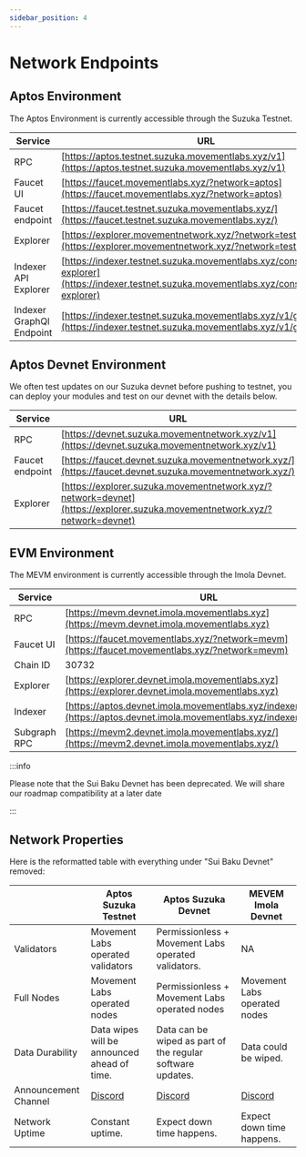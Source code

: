 ```yaml
---
sidebar_position: 4
---
```


# Network Endpoints

## Aptos Environment

The Aptos Environment is currently accessible through the Suzuka Testnet. 

| Service          | URL                                                                    |
|------------------|------------------------------------------------------------------------|
| RPC              | [https://aptos.testnet.suzuka.movementlabs.xyz/v1](https://aptos.testnet.suzuka.movementlabs.xyz/v1)     |
| Faucet UI        | [https://faucet.movementlabs.xyz/?network=aptos](https://faucet.movementlabs.xyz/?network=aptos)         |
| Faucet endpoint  | [https://faucet.testnet.suzuka.movementlabs.xyz/](https://faucet.testnet.suzuka.movementlabs.xyz/)     |
| Explorer         | [https://explorer.movementnetwork.xyz/?network=testnet](https://explorer.movementnetwork.xyz/?network=testnet) |
| Indexer API Explorer              | [https://indexer.testnet.suzuka.movementlabs.xyz/console/api/api-explorer](https://indexer.testnet.suzuka.movementlabs.xyz/console/api/api-explorer)     |
| Indexer GraphQl Endpoint        | [https://indexer.testnet.suzuka.movementlabs.xyz/v1/graphql](https://indexer.testnet.suzuka.movementlabs.xyz/v1/graphql)         |

## Aptos Devnet Environment

We often test updates on our Suzuka devnet before pushing to testnet, you can deploy your modules and test on our devnet with the details below.

| Service          | URL                                                                    |
|------------------|------------------------------------------------------------------------|
| RPC              | [https://devnet.suzuka.movementnetwork.xyz/v1](https://devnet.suzuka.movementnetwork.xyz/v1)     |
| Faucet endpoint  | [https://faucet.devnet.suzuka.movementnetwork.xyz/](https://faucet.devnet.suzuka.movementnetwork.xyz/)     |
| Explorer         | [https://explorer.suzuka.movementnetwork.xyz/?network=devnet](https://explorer.suzuka.movementnetwork.xyz/?network=devnet) |



## EVM Environment

The MEVM environment is currently accessible through the Imola Devnet. 

| Service          | URL                                                                    |
|------------------|------------------------------------------------------------------------|
| RPC              | [https://mevm.devnet.imola.movementlabs.xyz](https://mevm.devnet.imola.movementlabs.xyz)     |
| Faucet UI        | [https://faucet.movementlabs.xyz/?network=mevm](https://faucet.movementlabs.xyz/?network=mevm)         |
| Chain ID         | 30732                                                                  |
| Explorer         | [https://explorer.devnet.imola.movementlabs.xyz](https://explorer.devnet.imola.movementlabs.xyz)     |
| Indexer          | [https://aptos.devnet.imola.movementlabs.xyz/indexer/v1/graphql](https://aptos.devnet.imola.movementlabs.xyz/indexer/v1/graphql) |
| Subgraph RPC     | [https://mevm2.devnet.imola.movementlabs.xyz/](https://mevm2.devnet.imola.movementlabs.xyz/)     |

:::info

Please note that the Sui Baku Devnet has been deprecated. We will share our roadmap compatibility at a later date

:::



## Network Properties

Here is the reformatted table with everything under "Sui Baku Devnet" removed:

|  | Aptos Suzuka Testnet  | Aptos Suzuka Devnet | MEVEM Imola Devnet  |
| --- | --- | --- | --- |
| Validators  | Movement Labs operated validators  | Permissionless + Movement Labs operated validators.  | NA |
| Full Nodes  | Movement Labs operated nodes  | Permissionless + Movement Labs operated nodes  | Movement Labs operated nodes  |
| Data Durability | Data wipes will be announced ahead of time.  | Data can be wiped as part of the regular software updates. | Data could be wiped. |
| Announcement Channel | [Discord](https://discord.com/channels/1101576619493167217/1259638014184001668)| [Discord](https://discord.com/channels/1101576619493167217/1259638353607917589) | [Discord](https://discord.com/channels/1101576619493167217/1259638433102561348) |
| Network Uptime | Constant uptime. | Expect down time happens.  | Expect down time happens.  |